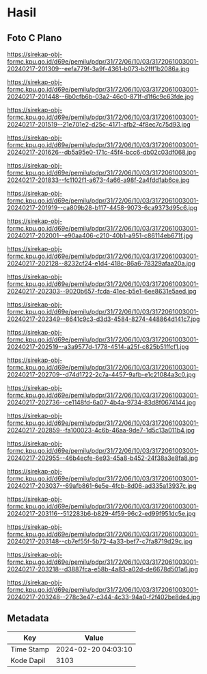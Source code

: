 # Hasil

## Foto C Plano

https://sirekap-obj-formc.kpu.go.id/d69e/pemilu/pdpr/31/72/06/10/03/3172061003001-20240217-201309--eefa779f-3a9f-4361-b073-b2fff1b2086a.jpg

https://sirekap-obj-formc.kpu.go.id/d69e/pemilu/pdpr/31/72/06/10/03/3172061003001-20240217-201448--6b0cfb6b-03a2-46c0-871f-d1f6c9c63fde.jpg

https://sirekap-obj-formc.kpu.go.id/d69e/pemilu/pdpr/31/72/06/10/03/3172061003001-20240217-201519--21e701e2-d25c-4171-afb2-4f8ec7c75d93.jpg

https://sirekap-obj-formc.kpu.go.id/d69e/pemilu/pdpr/31/72/06/10/03/3172061003001-20240217-201626--db5a95e0-171c-45f4-bcc6-db02c03df068.jpg

https://sirekap-obj-formc.kpu.go.id/d69e/pemilu/pdpr/31/72/06/10/03/3172061003001-20240217-201833--fc1102f1-a673-4a66-a98f-2a4fdd1ab6ce.jpg

https://sirekap-obj-formc.kpu.go.id/d69e/pemilu/pdpr/31/72/06/10/03/3172061003001-20240217-201919--ca809b28-b117-4458-9073-6ca9373d95c6.jpg

https://sirekap-obj-formc.kpu.go.id/d69e/pemilu/pdpr/31/72/06/10/03/3172061003001-20240217-202001--e90aa406-c210-40b1-a951-c86114eb671f.jpg

https://sirekap-obj-formc.kpu.go.id/d69e/pemilu/pdpr/31/72/06/10/03/3172061003001-20240217-202128--8232cf24-e1d4-418c-86a6-78329afaa20a.jpg

https://sirekap-obj-formc.kpu.go.id/d69e/pemilu/pdpr/31/72/06/10/03/3172061003001-20240217-202303--9020b657-fcda-41ec-b5e1-6ee8631e5aed.jpg

https://sirekap-obj-formc.kpu.go.id/d69e/pemilu/pdpr/31/72/06/10/03/3172061003001-20240217-202349--8641c9c3-d3d3-4584-8274-448864d141c7.jpg

https://sirekap-obj-formc.kpu.go.id/d69e/pemilu/pdpr/31/72/06/10/03/3172061003001-20240217-202519--a3a9577d-1778-4514-a25f-c825b51ffcf1.jpg

https://sirekap-obj-formc.kpu.go.id/d69e/pemilu/pdpr/31/72/06/10/03/3172061003001-20240217-202709--d74d1722-2c7a-4457-9afb-e1c21084a3c0.jpg

https://sirekap-obj-formc.kpu.go.id/d69e/pemilu/pdpr/31/72/06/10/03/3172061003001-20240217-202736--ce1148fd-6a07-4b4a-9734-83d8f0674144.jpg

https://sirekap-obj-formc.kpu.go.id/d69e/pemilu/pdpr/31/72/06/10/03/3172061003001-20240217-202859--fa100023-4c6b-46aa-9de7-1d5c13a011b4.jpg

https://sirekap-obj-formc.kpu.go.id/d69e/pemilu/pdpr/31/72/06/10/03/3172061003001-20240217-202955--46b4ecfe-6e93-45a8-b452-24f38a3e8fa8.jpg

https://sirekap-obj-formc.kpu.go.id/d69e/pemilu/pdpr/31/72/06/10/03/3172061003001-20240217-203037--69afb861-6e5e-4fcb-8d06-ad335a13937c.jpg

https://sirekap-obj-formc.kpu.go.id/d69e/pemilu/pdpr/31/72/06/10/03/3172061003001-20240217-203116--512283b6-b829-4f59-96c2-ed99f951dc5e.jpg

https://sirekap-obj-formc.kpu.go.id/d69e/pemilu/pdpr/31/72/06/10/03/3172061003001-20240217-203148--cb7ef55f-5b72-4a33-bef7-c7fa8719d29c.jpg

https://sirekap-obj-formc.kpu.go.id/d69e/pemilu/pdpr/31/72/06/10/03/3172061003001-20240217-203218--d3887fca-e58b-4a83-a02d-de6678d501a6.jpg

https://sirekap-obj-formc.kpu.go.id/d69e/pemilu/pdpr/31/72/06/10/03/3172061003001-20240217-203248--278c3e47-c344-4c33-94a0-f2f402be8de4.jpg


## Metadata

| Key        | Value               |
| ---------- | ------------------- |
| Time Stamp | 2024-02-20 04:03:10 |
| Kode Dapil | 3103                |



